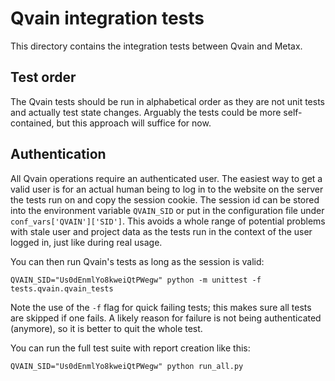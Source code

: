 # Qvain integration tests

This directory contains the integration tests between Qvain and Metax.

## Test order

The Qvain tests should be run in alphabetical order as they are not unit tests and actually test state changes. Arguably the tests could be more self-contained, but this approach will suffice for now.

## Authentication

All Qvain operations require an authenticated user. The easiest way to get a valid user is for an actual human being to log in to the website on the server the tests run on and copy the session cookie. The session id can be stored into the environment variable `QVAIN_SID` or put in the configuration file under `conf_vars['QVAIN']['SID']`. This avoids a whole range of potential problems with stale user and project data as the tests run in the context of the user logged in, just like during real usage.

You can then run Qvain's tests as long as the session is valid:

```
QVAIN_SID="Us0dEnmlYo8kweiQtPWegw" python -m unittest -f tests.qvain.qvain_tests
```

Note the use of the `-f` flag for quick failing tests; this makes sure all tests are skipped if one fails. A likely reason for failure is not being authenticated (anymore), so it is better to quit the whole test.

You can run the full test suite with report creation like this:

```
QVAIN_SID="Us0dEnmlYo8kweiQtPWegw" python run_all.py
```
